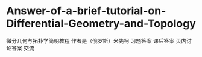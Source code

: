 # Answer-of-a-brief-tutorial-on-Differential-Geometry-and-Topology
微分几何与拓扑学简明教程 作者是（俄罗斯）米先柯 习题答案 课后答案 页内讨论答案 交流
